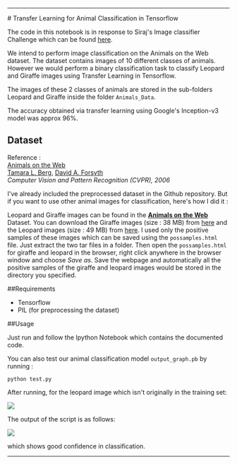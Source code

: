 <hr>
# Transfer Learning for Animal Classification in Tensorflow

The code in this notebook is in response to Siraj's Image classifier Challenge which can be found [here](https://www.youtube.com/watch?v=cAICT4Al5Ow).

We intend to perform image classification on the Animals on the Web dataset. The dataset contains images of 10 different classes of animals. However we would  perform a binary classification task to classify Leopard and Giraffe images using Transfer Learning in Tensorflow.

The images of these 2 classes of animals are stored in the sub-folders Leopard and Giraffe inside the folder `Animals_Data`.

The accuracy obtained via transfer learning using Google's Inception-v3 model was approx 96%.


## Dataset

Reference :<br>
[Animals on the Web](http://tamaraberg.com/papers/berg_animals.pdf) <br>
[Tamara L. Berg](http://tamaraberg.com/), [David A. Forsyth](http://luthuli.cs.uiuc.edu/~daf) <br> 
*Computer Vision and Pattern Recognition (CVPR), 2006* <br>

I've already included the preprocessed dataset in the Github repository.  But if you want to use other animal images for classification, here's how I did it : 

Leopard and Giraffe images can be found in the [**Animals on the Web**](http://tamaraberg.com/animalDataset/index.html) Dataset. You can download the Giraffe images (size : 38 MB) from [here](http://tamaraberg.com/animalDataset/tarfiles/giraffe.tar.gz) and the Leopard images (size : 49 MB) from [here](http://tamaraberg.com/animalDataset/tarfiles/leopard.tar.gz). I used only the positive samples of these images which can be saved using the `possamples.html` file. Just extract the two tar files in a folder. Then open the `possamples.html` for giraffe and leopard in the browser, right click anywhere in the browser window and choose *Save as*. Save the webpage and automatically all the positive samples of the giraffe and leopard images would be stored in the directory you specified.


##Requirements

* Tensorflow
* PIL (for preprocessing the dataset)

##Usage 

Just run and follow the Ipython Notebook which contains the documented code.

You can also test our animal classification model `output_graph.pb` by running :

```python test.py```

After running, for the leopard image which isn't originally in the training set:

<img src = "https://raw.githubusercontent.com/Aniruddha-Tapas/Transfer-Learning-for-Animal-Classification-in-Tensorflow/master/test_images/leopard2.jpg">

The output of the script is as follows: 

<img src = "https://raw.githubusercontent.com/Aniruddha-Tapas/Transfer-Learning-for-Animal-Classification-in-Tensorflow/master/images/output.png">

which shows good confidence in classification.
<hr>

